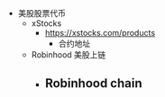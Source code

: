 - 美股股票代币
	- xStocks
		- https://xstocks.com/products
			- 合约地址
	- Robinhood 美股上链
		- Robinhood chain
			-